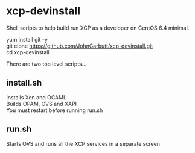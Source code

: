 xcp-devinstall
==============

Shell scripts to help build run XCP as a developer on CentOS 6.4 minimal.

yum install git -y    
git clone https://github.com/JohnGarbutt/xcp-devinstall.git    
cd xcp-devinstall

There are two top level scripts...

install.sh
----------
Installs Xen and OCAML    
Builds OPAM, OVS and XAPI    
You must restart before running run.sh

run.sh
------
Starts OVS and runs all the XCP services in a separate screen
